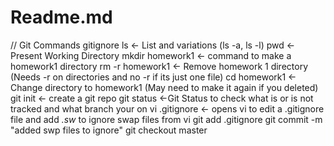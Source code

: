 # Readme.md
// Git Commands
gitignore
ls <- List and variations (ls -a, ls -l)
 pwd <- Present Working Directory
mkdir homework1 <- command to make a homework1 directory
rm -r homework1 <- Remove homework 1 directory (Needs -r on directories and no -r if its just one file)
cd homework1 <- Change directory to homework1 (May need to make it again if you deleted)
git init <- create a git repo
git status <-Git Status to check what is or is not tracked and what branch your on
vi .gitignore <- opens vi to edit a .gitignore file and add *.sw* to ignore swap files from vi
git add .gitignore
git commit -m "added swp files to ignore"
git checkout master